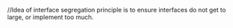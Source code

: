 //Idea of interface segregation principle is to ensure interfaces do not get to large, or implement too much.
